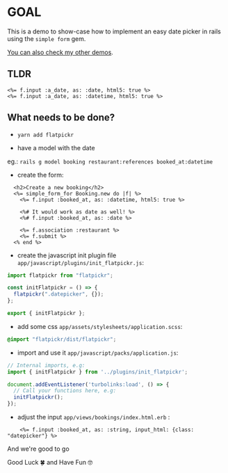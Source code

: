 # GOAL

This is a demo to show-case how to implement an easy date picker in rails using the `simple form` gem.

[You can also check my other demos](https://github.com/andrerferrer/dedemos/blob/master/README.md#ded%C3%A9mos).

## TLDR
```erb
<%= f.input :a_date, as: :date, html5: true %>
<%= f.input :a_date, as: :datetime, html5: true %>
```

## What needs to be done?

- `yarn add flatpickr`

- have a model with the date

eg.: `rails g model booking restaurant:references booked_at:datetime`

- create the form:

```erb
  <h2>Create a new booking</h2>
  <%= simple_form_for Booking.new do |f| %>
    <%= f.input :booked_at, as: :datetime, html5: true %>

    <%# It would work as date as well! %>
    <%# f.input :booked_at, as: :date %>
    
    <%= f.association :restaurant %>
    <%= f.submit %>
  <% end %>
```

- create the javascript init plugin file `app/javascript/plugins/init_flatpickr.js`:

```js
import flatpickr from "flatpickr";

const initFlatpickr = () => {
  flatpickr(".datepicker", {});
};

export { initFlatpickr };
```

- add some css `app/assets/stylesheets/application.scss`:
```scss
@import "flatpickr/dist/flatpickr";
```

- import and use it `app/javascript/packs/application.js`:
```js
// Internal imports, e.g:
import { initFlatpickr } from '../plugins/init_flatpickr';

document.addEventListener('turbolinks:load', () => {
  // Call your functions here, e.g:
  initFlatpickr();
});
```

- adjust the input `app/views/bookings/index.html.erb` :
```erb
    <%= f.input :booked_at, as: :string, input_html: {class: "datepicker"} %>
```

And we're good to go

Good Luck 🍀 and Have Fun 🤓
